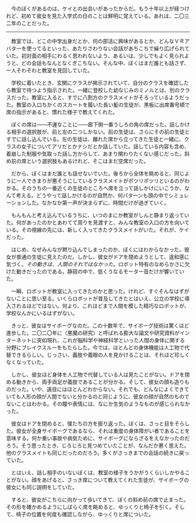 　今のぼくがあるのは、ケイとの出会いがあったからだ。もう十年以上が経つけれど、初めて彼女を見た入学式の日のことは鮮明に覚えている。あれは、二〇三二年のことだった。

---

　教室では、どこの中学出身だとか、何の部活に興味があるとか、どんなＶＲアバターを使ってるといった、あたりさわりない会話があちこちで繰り広げられていた。初対面の相手にわるく思われないよう、あるいは、少しでもよく見られようと、どの会話もなんとなくぎこちない。そんな中、ぼくはまだ誰とも話さず、一人そわそわと教室を見回していた。

　学校に着いたとき、玄関にクラスが掲示されていて、自分のクラスを確認したら教室で待つよう指示された。一緒に登校した幼なじみのミノルとは、別のクラスだった。教室に入ると、すでに八割方のクラスメイトがそろっているようだった。教室の入口ちかくのスカートを履いた長い髪の生徒が、黒板に出席番号順で席の指示があると、慣れた様子で教えてくれた。

　ぼくの席は――不運なことに――廊下側一番うしろの角の席だった。話しかける相手の選択肢が、前と左の二つしかない。前の生徒は、さらにその前の生徒とすでに話し込んでいる。左の生徒は、離れた席から立ってきた生徒と一緒に、クラスの女子についてアリだとかナシだとか話していた。話している内容も含め、着崩した制服や気取った話し方からして、あまり関わりたくない感じだった。斜め前の席という選択肢もあるけれど、そこはまだ空席だった。

　だから、ぼくはまだ誰とも話せないでいた。後ろから全体を眺めると、同じように一人できまりが悪そうにしているクラスメイトがポツリポツリといるのがわかる。そのうちの一番近くの生徒のところへ席を立って話しかけにいこうか、なんて考える。どうやって話しかけるのが自然か、何パターンも頭の中でシミュレーションした。なかなか第一声が決まらずに、時間だけが過ぎていく。

　もんもんと考え込んでいるうちに、いつのまにか教室がしんと静まり返っていた。何があったのかとあわてて周りを見渡すと、みんな教室の入口の方を向いている。その視線の先には、新しく入ってきたクラスメイトがいた。それが、ケイだった。

　はじめ、なぜみんなが黙り込んでしまったのか、ぼくにはわからなかった。彼女が普通の生徒に見えたのだ。しかし、彼女がドアを閉めようとして、違和感に気づく。*その動きは*、*人間のそれではなかった*。ロボット特有のなめらかさに欠けた動きだったのである。静寂の中で、低くうなるモーター音だけが響いていた。

　一瞬、ロボットが教室に入ってきたのかと思った。けれど、すぐそんなはずがないことに思い至る。いくらロボットが普及してきたとはいえ、公立の学校に導入されるほどではない。何より、これほどまで人間を模した精巧なロボットが、学校なんかにいるはずがない。

　きっと、彼女はサイボーグなのだ。この十数年で、サイボーグ技術は驚くほど進歩した。二〇二〇年に〈悪魔の研究〉と呼ばれる膨大な論文や研究資料がインターネットに突如現れ、これが脳科学や神経科学といった人間の身体に関する分野にブレイクスルーをもたらした。今では、ほとんどの身体機能は人工物で代替できるらしい。じっさい、義肢や義眼の人を見かけることは、それほど珍しくなくなっていた。

　しかし、彼女ほど身体を人工物で代替している人は見たことがない。ドアを閉める動きから、両手両足が義肢であることが分かる。そして、彼女の顔も造りものだった。いや、遠目にはほとんどわからない。それでも、どんなによくできていても人形の顔が人間でないと分かるのと同じように、彼女の顔が自然のものでないことはわかる。その瞳や表情には、なにか生気のようなものが感じられなかった。

　彼女はドアを閉めると、僕たちの方を振り返った。ぼくは、さっと目をそらした。彼女が全身サイボーグであるなら、それは重度の身体障がい者であることを意味する。何か重い事故や病気ために、サイボーグにならざるをえなかったのだろう。そう思ったとき、じろじろと見つめていたことが、なんだか悪く思えた。他のクラスメイトも同じだったのだろう。多くがさっきまでの会話の続きに戻っていた。

　とはいえ、話し相手のいないぼくは、教室の様子をうかがうくらいしかやることがない。顔をあげると、さっき席について教えてくれた生徒が、サイボーグの彼女にも同じ説明をしていた。

　すると、彼女がこちらに向かって歩いてきて、ぼくの斜め前の席で止まった。その形を確かめるようにしばらく席を眺めると、ゆっくりと椅子を引く。そして、椅子の位置を何度も確認しながら、ゆっくりと席についた。

